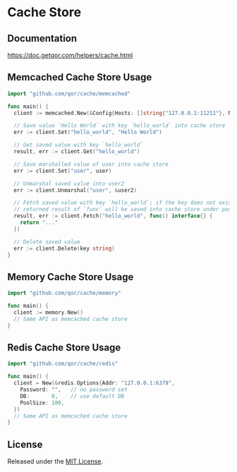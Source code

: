 # Cache Store

## Documentation

<https://doc.getqor.com/helpers/cache.html>

## Memcached Cache Store Usage

```go
import "github.com/qor/cache/memcached"

func main() {
  client := memcached.New(&Config{Hosts: []string{"127.0.0.1:11211"}, NameSpace: "qor_demo_v1"})

  // Save value `Hello World` with key `hello_world` into cache store
  err := client.Set("hello_world", "Hello World")

  // Get saved value with key `hello_world`
  result, err := client.Get("hello_world")

  // Save marshalled value of user into cache store
  err := client.Set("user", user)

  // Unmarshal saved value into user2
  err := client.Unmarshal("user", &user2)

  // Fetch saved value with key `hello_world`; if the key does not exist, the
  // returned result of `func` will be saved into cache store under passed key
  result, err := client.Fetch("hello_world", func() interface{} {
    return "..."
  })

  // Delete saved value
  err := client.Delete(key string)
}
```

## Memory Cache Store Usage

```go
import "github.com/qor/cache/memory"

func main() {
  client := memory.New()
  // Same API as memcached cache store
}
```

## Redis Cache Store Usage

```go
import "github.com/qor/cache/redis"

func main() {
  client = New(&redis.Options{Addr: "127.0.0.1:6379",
    Password: "",   // no password set
    DB:       0,    // use default DB
    PoolSize: 100,
  })
  // Same API as memcached cache store
}
```

## License

Released under the [MIT License](http://opensource.org/licenses/MIT).
